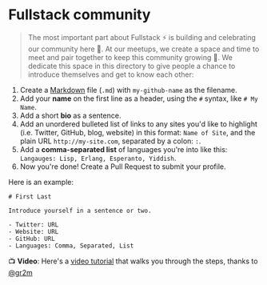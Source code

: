 # Fullstack community

> The most important part about Fullstack ⚡️ is building and celebrating our community here 🌱. At our meetups, we create a space and time to meet and pair together to keep this community growing 🌲. We dedicate this space in this directory to give people a chance to introduce themselves and get to know each other:

1. Create a [Markdown](https://help.github.com/articles/about-writing-and-formatting-on-github/) file (`.md`) with `my-github-name` as the filename.
2. Add your **name** on the first line as a header, using the `#` syntax, like `# My Name`. 
3. Add a short **bio** as a sentence.
4. Add an unordered bulleted list of links to any sites you'd like to highlight (i.e. Twitter, GitHub, blog, website) in this format: `Name of Site`, and the plain URL `http://my-site.com`, separated by a colon: `:`.
5. Add a **comma-separated list** of languages you're into like this: `Langauges: Lisp, Erlang, Esperanto, Yiddish`.
6. Now you're done! Create a Pull Request to submit your profile.

Here is an example:

```
# First Last

Introduce yourself in a sentence or two.

- Twitter: URL
- Website: URL
- GitHub: URL
- Languages: Comma, Separated, List
```

📺 **Video**: Here's a [video tutorial](https://dl.dropboxusercontent.com/u/732913/fullstackla-community-screencast.mov) that walks you through the steps, thanks to [@gr2m](http://github.com/gr2m)
